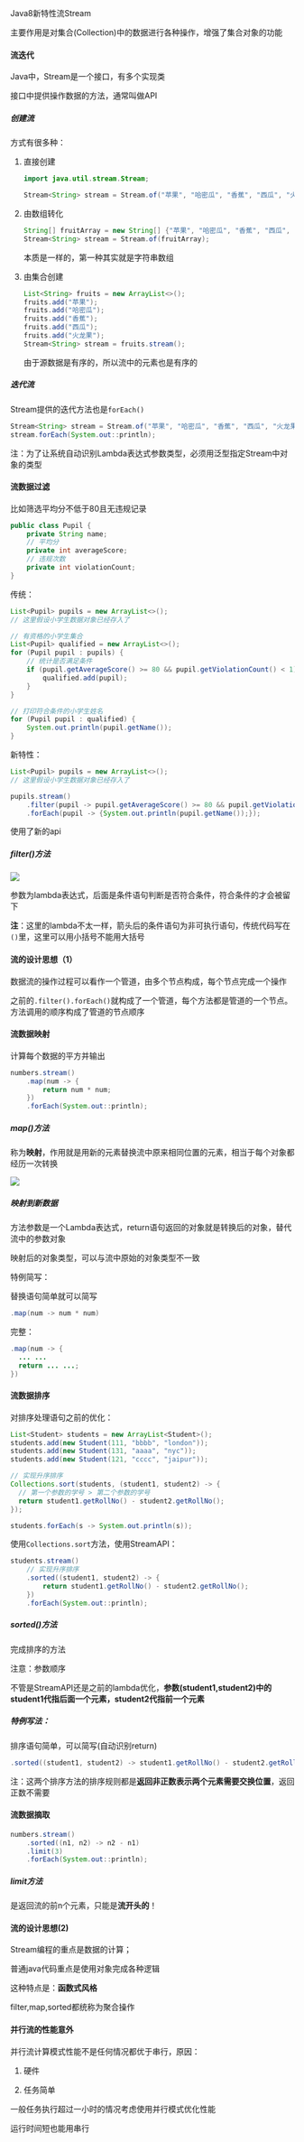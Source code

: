 Java8新特性流Stream

主要作用是对集合(Collection)中的数据进行各种操作，增强了集合对象的功能

#### 流迭代

Java中，Stream是一个接口，有多个实现类

接口中提供操作数据的方法，通常叫做API

##### 创建流

方式有很多种：

1. 直接创建
   
   ```java
   import java.util.stream.Stream;
   
   Stream<String> stream = Stream.of("苹果", "哈密瓜", "香蕉", "西瓜", "火龙果");
   ```

2. 由数组转化
   
   ```java
   String[] fruitArray = new String[] {"苹果", "哈密瓜", "香蕉", "西瓜", "火龙果"};
   Stream<String> stream = Stream.of(fruitArray);
   ```
   
   本质是一样的，第一种其实就是字符串数组

3. 由集合创建
   
   ```java
   List<String> fruits = new ArrayList<>();
   fruits.add("苹果");
   fruits.add("哈密瓜");
   fruits.add("香蕉");
   fruits.add("西瓜");
   fruits.add("火龙果");
   Stream<String> stream = fruits.stream();
   ```
   
   由于源数据是有序的，所以流中的元素也是有序的

##### 迭代流

Stream提供的迭代方法也是`forEach()`

```java
Stream<String> stream = Stream.of("苹果", "哈密瓜", "香蕉", "西瓜", "火龙果");
stream.forEach(System.out::println);
```

注：为了让系统自动识别Lambda表达式参数类型，必须用泛型指定Stream中对象的类型

#### 流数据过滤

比如筛选平均分不低于80且无违规记录

```java
public class Pupil {
    private String name;
    // 平均分
    private int averageScore;
    // 违规次数
    private int violationCount;
}
```

传统：

```java
List<Pupil> pupils = new ArrayList<>();
// 这里假设小学生数据对象已经存入了

// 有资格的小学生集合
List<Pupil> qualified = new ArrayList<>();
for (Pupil pupil : pupils) {
    // 统计是否满足条件
    if (pupil.getAverageScore() >= 80 && pupil.getViolationCount() < 1) {
        qualified.add(pupil);
    }
}

// 打印符合条件的小学生姓名
for (Pupil pupil : qualified) {
    System.out.println(pupil.getName());
}
```

新特性：

```java
List<Pupil> pupils = new ArrayList<>();
// 这里假设小学生数据对象已经存入了

pupils.stream()
    .filter(pupil -> pupil.getAverageScore() >= 80 && pupil.getViolationCount() < 1)
    .forEach(pupil -> {System.out.println(pupil.getName());});
```

使用了新的api

##### filter()方法

![](https://style.youkeda.com/img/ham/course/j5/j5-2-3-2.svg)

参数为lambda表达式，后面是条件语句判断是否符合条件，符合条件的才会被留下

**注**：这里的lambda不太一样，箭头后的条件语句为非可执行语句，传统代码写在`()`里，这里可以用小括号不能用大括号

#### 流的设计思想（1）

数据流的操作过程可以看作一个管道，由多个节点构成，每个节点完成一个操作

之前的`.filter().forEach()`就构成了一个管道，每个方法都是管道的一个节点。方法调用的顺序构成了管道的节点顺序

#### 流数据映射

计算每个数据的平方并输出

```java
numbers.stream()
    .map(num -> {
        return num * num;
    })
    .forEach(System.out::println);
```

##### map()方法

称为**映射**，作用就是用新的元素替换流中原来相同位置的元素，相当于每个对象都经历一次转换

![](https://style.youkeda.com/img/ham/course/j5/j5-2-5-2.svg)

##### 映射到新数据

方法参数是一个Lambda表达式，return语句返回的对象就是转换后的对象，替代流中的参数对象

映射后的对象类型，可以与流中原始的对象类型不一致

特例简写：

替换语句简单就可以简写

```java
.map(num -> num * num)
```

完整：

```java
.map(num -> {
  ... ...
  return ... ...;
})
```

#### 流数据排序

对排序处理语句之前的优化：

```java
List<Student> students = new ArrayList<Student>();
students.add(new Student(111, "bbbb", "london"));
students.add(new Student(131, "aaaa", "nyc"));
students.add(new Student(121, "cccc", "jaipur"));

// 实现升序排序
Collections.sort(students, (student1, student2) -> {
  // 第一个参数的学号 > 第二个参数的学号
  return student1.getRollNo() - student2.getRollNo();
});

students.forEach(s -> System.out.println(s));
```

使用`Collections.sort`方法，使用StreamAPI：

```java
students.stream()
    // 实现升序排序
    .sorted((student1, student2) -> {
        return student1.getRollNo() - student2.getRollNo();
    })
    .forEach(System.out::println);
```

##### sorted()方法

完成排序的方法

注意：参数顺序

不管是StreamAPI还是之前的lambda优化，**参数(student1,student2)中的student1代指后面一个元素，student2代指前一个元素**

##### 特例写法：

排序语句简单，可以简写(自动识别return)

```java
.sorted((student1, student2) -> student1.getRollNo() - student2.getRollNo())
```

注：这两个排序方法的排序规则都是**返回非正数表示两个元素需要交换位置**，返回正数不需要

#### 流数据摘取

```java
numbers.stream()
    .sorted((n1, n2) -> n2 - n1)
    .limit(3)
    .forEach(System.out::println);
```

##### limit方法

是返回流的前n个元素，只能是**流开头的**！

#### 流的设计思想(2)

Stream编程的重点是数据的计算；

普通java代码重点是使用对象完成各种逻辑

这种特点是：**函数式风格**

filter,map,sorted都统称为聚合操作

#### 并行流的性能意外

并行流计算模式性能不是任何情况都优于串行，原因：

1. 硬件

2. 任务简单

一般任务执行超过一小时的情况考虑使用并行模式优化性能

运行时间短也能用串行
